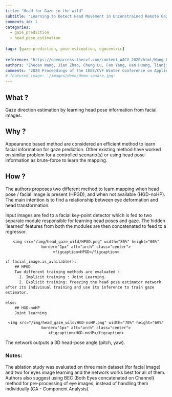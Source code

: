 ```yaml
---
title: "Head for Gaze in the wild"
subtitle: "Learning to Detect Head Movement in Unconstrained Remote Gaze Estimation in the Wild"
comments_id: 1
categories:
  - gaze_prediction
  - head_pose_estimation

tags: [gaze-prediction, pose-estimation, egocentric]

reference: "https://openaccess.thecvf.com/content_WACV_2020/html/Wang_Learning_to_Detect_Head_Movement_in_Unconstrained_Remote_Gaze_Estimation_WACV_2020_paper.html"
authors: "Zhecan Wang, Jian Zhao, Cheng Lu, Fan Yang, Han Huang, lianji li, Yandong Guo"
comments: "2020 Proceedings of the IEEE/CVF Winter Conference on Applications of Computer Vision (WACV)"
# featured_image: '/images/demo/demo-square.jpg'
---
```


## What ?

Gaze direction estimation by learning head pose information from facial images.

## Why ?

Appearance based method are considered an efficient method to learn facial information for gaze prediction. Other existing method have worked on similar problem for a controlled scenario(s) or using head pose information as brute-force to learn the mapping.

## How ?

The authors proposes two different method to learn mapping when head pose / facial image is present (HPGD), and when not available (HGD-noHP). The main intention is to find a relationship between eye deformation and head transformation.

Input images are fed to a facial key-point detector which is fed to two separate module responsible for learning head poses and gaze. The hidden 'learned' features from both the modules are then concatenated to feed to a regressor.

<div align="center" class="img-container" style="margin-top:2%">

    <img src="/img/head_gaze_wild/HPGD.png" width="80%" height="60%" border="1px" alt="arch" class="center">
    <figcaption>HPGD</figcaption>
</div>

```
if facial_image.is_available():
    ## HPGD
    Two different training methods are evaluated :
      1. Implicit training : Joint Learning.
      2. Explicit training: freezing the head pose estimator network after its indivisual training and use its inference to train gaze estimator.

else:
    ## HGD-noHP
    Joint learning
```

<div align="center" class="img-container" style="margin-top:2%">

    <img src="/img/head_gaze_wild/HGD-noHP.png" width="70%" height="60%" border="1px" alt="arch" class="center">
    <figcaption>HGD-noHP</figcaption>
</div>

The network outputs a 3D head-pose angle (pitch, yaw).

### Notes:
The ablation study was evaluated on three main dataset (for facial image) and two for eyes image learning and the network works best for all of them. Authors also suggest using BEC (Both Eyes concatenated on Channel) method for pre-processing of eye images, instead of handling them individually (CA - Component Analysis).
